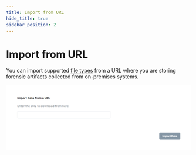```yaml
---
title: Import from URL
hide_title: true
sidebar_position: 2
---
```


# Import from URL

You can import supported [file types](../data-types/filetypes.md) from a URL where you are storing forensic artifacts collected from on-premises systems.

![On-Premises URL](/img/on-premises-url.png)